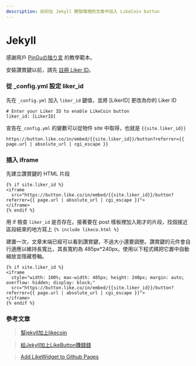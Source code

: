 ```yaml
---
description: 如何在 Jekyll 開發環境的文章中加入 LikeCoin button
---
```


# Jekyll

感謝用戶 [PinGuの独り言](https://pingu.moe/2020/01/integrate-likebutton-with-jekyll/) 的教學範本。

安裝讚賞鍵以前，請先 [註冊 Liker ID](../../liker-id/)。

### 從 \_config.yml 設定 liker\_id <a id="&#x5F9E;_configyml&#x8A2D;&#x5B9A;liker_id"></a>

先在 `_config.yml` 加入 `liker_id` 鍵值，並將 \[LikerID\] 更改為你的 Liker ID

```text
# Enter your Liker ID to enable LikeCoin button
liker_id: [LikerID]
```

宣告在`_config.yml` 的變數可以從物件 site 中取得，也就是 `{{site.liker_id}}`

```text
https://button.like.co/in/embed/{{site.liker_id}}/button?referrer={{ page.url | absolute_url | cgi_escape }}
```

### 插入 iframe <a id="&#x63D2;&#x5165;iframe"></a>

先建立讚賞鍵的 HTML 片段

```text
{% if site.liker_id %}
<iframe
  src="https://button.like.co/in/embed/{{site.liker_id}}/button?referrer={{ page.url | absolute_url | cgi_escape }}">
</iframe>
{% endif %}
```

 用 if 檢查 `liker_id` 是否存在。接著要在 post 樣板裡加入剛才的片段，找個接近區段結束的地方寫上 `{% include likeco.html %}`

建置一次，文章末端已經可以看到讚賞鍵，不過大小還要調整。讚賞鍵的元件會自行適應以維持長寬比，其長寬約為 485px\*240px。使用以下程式碼把它置中自動縮放並隱藏卷軸。

```text
{% if site.liker_id %}
<iframe
  style="width: 100%; max-width: 485px; height: 240px; margin: auto; overflow: hidden; display: block;"
  src="https://button.like.co/in/embed/{{site.liker_id}}/button?referrer={{ page.url | absolute_url | cgi_escape }}">
</iframe>
{% endif %}
```

### 參考文章

> [幫jekyll加上likecoin](https://blog.allmwh.org/2020-02/jekyll-likecoin/)

> [給Jekyll加上LikeButton賺錢錢](https://pingu.moe/2020/01/integrate-likebutton-with-jekyll/)

> [Add LikeWidget to Github Pages](https://klee1611.github.io/likecoin-button-jekyll.html)

